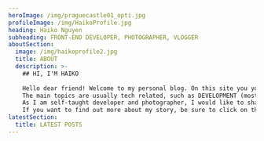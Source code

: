 ```yaml
---
heroImage: /img/praguecastle01_opti.jpg
profileImage: /img/HaikoProfile.jpg
heading: Haiko Nguyen
subheading: FRONT-END DEVELOPER, PHOTOGRAPHER, VLOGGER
aboutSection:
  image: /img/haikoprofile2.jpg
  title: ABOUT
  description: >-
    ## HI, I'M HAIKO
    
    Hello dear friend! Welcome to my personal blog. On this site you you can find my latest post primarly about things that are dearest to my heart.
    The main topics are usually tech related, such as DEVELOPMENT (mostly Web, because I'm a web-developer), PHOTOGRAPHY, TRAVEL, VLOGS, GAMING and my personal stories.
    As I am self-taught developer and photographer, I would like to share throughout my writings my personal experience, and maybe inspire more people to learn in our SUPER FAST PACE WORLD :-).
    If you want to find out more about my story, be sure to click on the button below.
latestSection:
  title: LATEST POSTS
---
```


